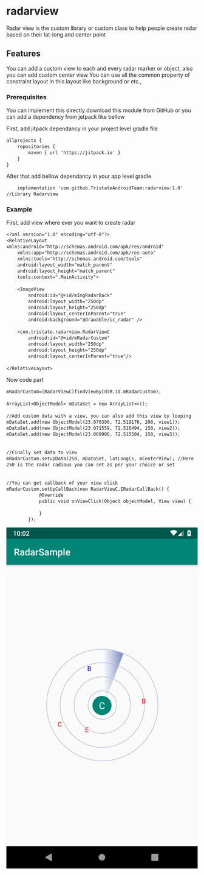 # radarview

Radar view is the custom library or custom class to help people create radar based on their lat-long and center point

## Features 

You can add a custom view to each and every radar marker or object, also you can add custom center view 
You can use all the common property of constraint layout in this layout like background or etc.,

### Prerequisites

You can implement this directly download this module from GitHub or you can add a dependency from jetpack like bellow 

First, add jitpack dependancy in your project level gradle file 
```
allprojects {
    repositories {
        maven { url 'https://jitpack.io' }
    }
}
```
After that add bellow dependancy in your app level gradle 
```
    implementation 'com.github.TristateAndroidTeam:radarview:1.0' //Library Radarview

```

### Example

First, add view where ever you want to create radar

```
<?xml version="1.0" encoding="utf-8"?>
<RelativeLayout xmlns:android="http://schemas.android.com/apk/res/android"
    xmlns:app="http://schemas.android.com/apk/res-auto"
    xmlns:tools="http://schemas.android.com/tools"
    android:layout_width="match_parent"
    android:layout_height="match_parent"
    tools:context=".MainActivity">

    <ImageView
        android:id="@+id/mImgRadarBack"
        android:layout_width="250dp"
        android:layout_height="250dp"
        android:layout_centerInParent="true"
        android:background="@drawable/ic_radar" />

    <com.tristate.radarview.RadarViewC
        android:id="@+id/mRadarCustom"
        android:layout_width="250dp"
        android:layout_height="250dp"
        android:layout_centerInParent="true"/>

</RelativeLayout>
```

Now code part

```
mRadarCustom=(RadarViewC)findViewById(R.id.mRadarCustom);

ArrayList<ObjectModel> mDataSet = new ArrayList<>();

//Add custom data with a view, you can also add this view by looping
mDataSet.add(new ObjectModel(23.070390, 72.519176, 200, view1));
mDataSet.add(new ObjectModel(23.071559, 72.516494, 150, view2));
mDataSet.add(new ObjectModel(23.069906, 72.515504, 150, view3));


//Finally set data to view
mRadarCustom.setupData(250, mDataSet, latLongCs, mCenterView); //Here 250 is the radar radious you can set as per your choice or set 


//You can get callback of your view click 
mRadarCustom.setUpCallBack(new RadarViewC.IRadarCallBack() {
            @Override
            public void onViewClick(Object objectModel, View view) {

            }
        });

```
![alt text](https://github.com/TristateAndroidTeam/radarview/blob/master/picture/img2.png)
